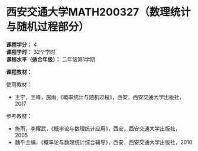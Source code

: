 # 西安交通大学MATH200327（数理统计与随机过程部分）

**课程学分：** 4<br>
**课程学时：** 32个学时<br>
**课程水平（适合年级）：** 二年级第1学期<br>

**课程教材：**

使用教材：<br>
- 王宁，王峰，施雨,《概率统计与随机过程》，西安，西安交通大学出版社，2017

参考教材：<br>
- 施雨，李耀武，《概率论与数理统计应用》，西安，西安交通大学出版社，2005
- 魏平主编，《概率论与数理统计综合辅导》，西安，西安交通大学出版社，2010